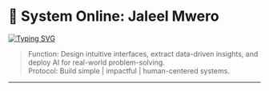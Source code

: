 # 🤖 System Online: Jaleel Mwero  

[![Typing SVG](https://readme-typing-svg.herokuapp.com?font=Roboto+Mono&size=22&duration=3000&pause=1000&color=00F700&width=700&lines=🎨+UX%2FUI+Designer;📊+Data+Analyst;🧠+Generative+AI)](https://git.io/typing-svg)

> Function: Design intuitive interfaces, extract data-driven insights, and deploy AI for real-world problem-solving.  
> Protocol: Build simple | impactful | human-centered systems.  

---
